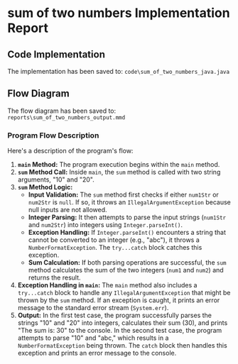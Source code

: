 # sum of two numbers Implementation Report

## Code Implementation
The implementation has been saved to: `code\sum_of_two_numbers_java.java`

## Flow Diagram
The flow diagram has been saved to: `reports\sum_of_two_numbers_output.mmd`

### Program Flow Description
Here's a description of the program's flow:

1. **`main` Method:** The program execution begins within the `main` method.
2. **`sum` Method Call:**  Inside `main`, the `sum` method is called with two string arguments, "10" and "20".
3. **`sum` Method Logic:**
   - **Input Validation:** The `sum` method first checks if either `num1Str` or `num2Str` is `null`. If so, it throws an `IllegalArgumentException` because null inputs are not allowed.
   - **Integer Parsing:** It then attempts to parse the input strings (`num1Str` and `num2Str`) into integers using `Integer.parseInt()`.
   - **Exception Handling:**  If `Integer.parseInt()` encounters a string that cannot be converted to an integer (e.g., "abc"), it throws a `NumberFormatException`. The `try...catch` block catches this exception.
   - **Sum Calculation:** If both parsing operations are successful, the `sum` method calculates the sum of the two integers (`num1` and `num2`) and returns the result.
4. **Exception Handling in `main`:** The `main` method also includes a `try...catch` block to handle any `IllegalArgumentException` that might be thrown by the `sum` method. If an exception is caught, it prints an error message to the standard error stream (`System.err`).
5. **Output:** In the first test case, the program successfully parses the strings "10" and "20" into integers, calculates their sum (30), and prints "The sum is: 30" to the console. In the second test case, the program attempts to parse "10" and "abc," which results in a `NumberFormatException` being thrown. The `catch` block then handles this exception and prints an error message to the console.

